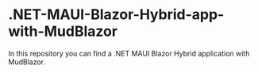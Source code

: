 # .NET-MAUI-Blazor-Hybrid-app-with-MudBlazor
In this repository you can find a .NET MAUI Blazor Hybrid application with MudBlazor.
